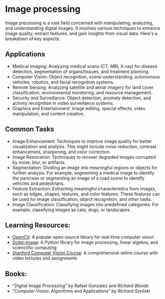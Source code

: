 # Image processing

Image processing is a vast field concerned with manipulating, analyzing, and understanding digital images. It involves various techniques to enhance image quality, extract features, and gain insights from visual data. Here's a breakdown of key aspects:

## Applications
- Medical Imaging: Analyzing medical scans (CT, MRI, X-ray) for disease detection, segmentation of organs/tissues, and treatment planning.
- Computer Vision: Object recognition, scene understanding, autonomous vehicles, robotics, and facial recognition systems.
- Remote Sensing: Analyzing satellite and aerial imagery for land cover classification, environmental monitoring, and resource management.
- Security and Surveillance: Object detection, anomaly detection, and activity recognition in video surveillance systems.
- Graphics and Entertainment: Image editing, special effects, video manipulation, and content creation.

## Common Tasks
- Image Enhancement: Techniques to improve image quality for better visualization and analysis. This might include noise reduction, contrast enhancement, sharpening, and color correction.
- Image Restoration: Techniques to recover degraded images corrupted by noise, blur, or artifacts.
- Segmentation: Dividing an image into meaningful regions or objects for further analysis. For example, segmenting a medical image to identify the pancreas or segmenting an image of a road scene to identify vehicles and pedestrians.
- Feature Extraction: Extracting meaningful characteristics from images, such as edges, shapes, textures, and color features. These features can be used for image classification, object recognition, and other tasks.
- Image Classification: Classifying images into predefined categories. For example, classifying images as cats, dogs, or landscapes.

## Learning Resources:

- [OpenCV](https://opencv.org/): A popular open-source library for real-time computer vision 
- [Scikit-image](https://scikit-image.org/): A Python library for image processing, linear algebra, and scienctific computing 
- [Stanford Computer Vision Course](https://online.stanford.edu/courses/cs231n-deep-learning-computer-vision): A comprehensive online course with video lectures and assignments 

## Books:
- "Digital Image Processing" by Rafael Gonzalez and <i>Richard Woods</i>
- "Computer Vision: Algorithms and Applications" by <i>Richard Szeliski</i>
